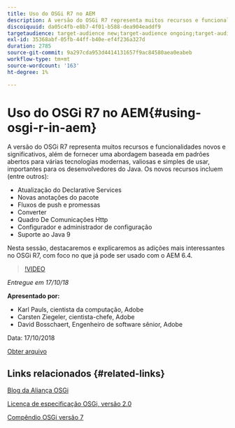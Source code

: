 ```yaml
---
title: Uso do OSGi R7 no AEM
description: A versão do OSGi R7 representa muitos recursos e funcionalidades novos e significativos, além de fornecer uma abordagem baseada em padrões abertos para várias tecnologias modernas, valiosas e simples de usar, importantes para os desenvolvedores do Java.
discoiquuid: da05c4fb-e8b7-4f01-b588-dea904eaddf9
targetaudience: target-audience new;target-audience ongoing;target-audience upgrader
exl-id: 35368abf-05fb-44ff-b40e-ef4f236a327d
duration: 2785
source-git-commit: 9a297cda953d4414131657f9ac84580aea0eabeb
workflow-type: tm+mt
source-wordcount: '163'
ht-degree: 1%

---
```


# Uso do OSGi R7 no AEM{#using-osgi-r-in-aem}

A versão do OSGi R7 representa muitos recursos e funcionalidades novos e significativos, além de fornecer uma abordagem baseada em padrões abertos para várias tecnologias modernas, valiosas e simples de usar, importantes para os desenvolvedores do Java.  Os novos recursos incluem (entre outros):

* Atualização do Declarative Services
* Novas anotações do pacote
* Fluxos de push e promessas
* Converter
* Quadro De Comunicações Http
* Configurador e administrador de configuração
* Suporte ao Java 9

Nesta sessão, destacaremos e explicaremos as adições mais interessantes no OSGi R7, com foco no que já pode ser usado com o AEM 6.4.

>[!VIDEO](https://video.tv.adobe.com/v/25037/?quality=9)

*Entregue em 17/10/18*

**Apresentado por:**

* Karl Pauls, cientista da computação, Adobe
* Carsten Ziegeler, cientista-chefe, Adobe
* David Bosschaert, Engenheiro de software sênior, Adobe

Data: 17/10/2018

[Obter arquivo](assets/aem-gems-osg-r7inaem-10172018.pdf)

## Links relacionados {#related-links}

[Blog da Aliança OSGi](https://blog.osgi.org/2018/09/osgi-r7-highlights-blog-series.html)

[Licença de especificação OSGi, versão 2.0](https://osgi.org/specification/osgi.core/7.0.0/index.html)

[Compêndio OSGi versão 7](https://osgi.org/specification/osgi.cmpn/7.0.0/index.html)

<!--
[Get back to the Overview](https://helpx.adobe.com/experience-manager/kt/eseminars/gems/aem-index.html)
-->
